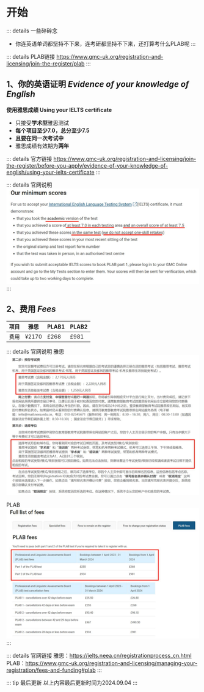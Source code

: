 # 开始

::: details 一些碎碎念
- 你连英语单词都坚持不下来，连考研都坚持不下来，还打算考什么PLAB呢
:::

::: details PLAB链接
https://www.gmc-uk.org/registration-and-licensing/join-the-register/plab
:::

## 1、你的英语证明 *Evidence of your knowledge of English*

**使用雅思成绩 Using your IELTS certificate**

- 只接受**学术型**雅思测试
- **每个项目至少7.0，总分至少7.5**
- **且要在同一次考试中**
- 雅思成绩有效期为**两年**

::: details 官方链接
https://www.gmc-uk.org/registration-and-licensing/join-the-register/before-you-apply/evidence-of-your-knowledge-of-english/using-your-ielts-certificate
:::

::: details 官网说明
![24-0818-01-01](../image/Write/24-0818-01-01.jpg)
:::

## 2、费用 *Fees*

| 项目 | 雅思 | PLAB1 | PLAB2 |
|------|-------|-------|-------|
| 费用 | ¥2170 | £268  | £981  |

::: details 官网说明
雅思
![24-0818-01-02](../image/Write/24-0818-01-02.jpg)

PLAB
![24-0818-01-03](../image/Write/24-0818-01-03.jpg)
:::

::: details 官网链接
雅思：https://ielts.neea.cn/registrationprocess_cn.html  
PLAB：https://www.gmc-uk.org/registration-and-licensing/managing-your-registration/fees-and-funding#plab
:::

::: tip 最后更新
以上内容最后更新时间为2024.09.04
:::

